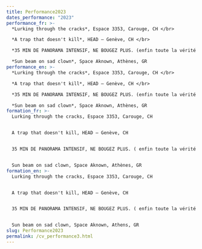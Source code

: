 ```yaml
---
title: Performance2023
dates_performance: "2023"
performance_fr: >-
  *Lurking through the cracks*, Espace 3353, Carouge, CH </br>

  *A trap that doesn't kill*, HEAD – Genève, CH </br>

  *35 MIN DE PANORAMA INTENSIF, NE BOUGEZ PLUS. (enfin toute la vérité sur la Suisse!)* avec Château Deux, 5e Biennale Insulaire des espaces d’art de Genève, CH </br>

  *Sun beam on sad clown*, Space Aknown, Athènes, GR
performance_en: >-
  *Lurking through the cracks*, Espace 3353, Carouge, CH </br>

  *A trap that doesn't kill*, HEAD – Genève, CH </br>

  *35 MIN DE PANORAMA INTENSIF, NE BOUGEZ PLUS. (enfin toute la vérité sur la Suisse!)* with Château Deux, 5e Biennale Insulaire des espaces d’art de Genève, CH </br>

  *Sun beam on sad clown*, Space Aknown, Athènes, GR
formation_fr: >-
  Lurking through the cracks, Espace 3353, Carouge, CH


  A trap that doesn't kill, HEAD – Genève, CH


  35 MIN DE PANORAMA INTENSIF, NE BOUGEZ PLUS. ( enfin toute la vérité sur la Suisse! ), 5e Biennale Insulaire des espaces d’art de Genève, CH


  Sun beam on sad clown, Space Aknown, Athènes, GR
formation_en: >-
  Lurking through the cracks, Espace 3353, Carouge, CH


  A trap that doesn't kill, HEAD – Genève, CH


  35 MIN DE PANORAMA INTENSIF, NE BOUGEZ PLUS. ( enfin toute la vérité sur la Suisse!), 5e Biennale Insulaire des espaces d’art de Genève, CH


  Sun beam on sad clown, Space Aknown, Athens, GR
slug: Performance2023
permalink: /cv_performance3.html
---
```

